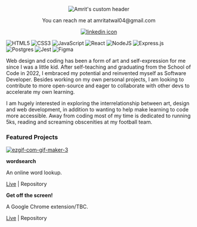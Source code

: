 <p align="center">
  <img src="https://i.ibb.co/Yhbm3TY/Untitled-3.png" alt="Amrit's custom header"/>
</p>


<p align="center">You can reach me at amritatwal04@gmail.com</p>

<p align="center">
  <a href="https://www.linkedin.com/in/amrit-atwal-1ba0b4209/" target="_blank">
    <img src="https://i.ibb.co/hRQMWCk/icons8-linkedin-24-2.png" alt="linkedin icon"/>
  </a>
<!--    <a href="https://amritatwal.netlify.app/" target="_blank">
    <img src="https://i.ibb.co/DGrbXMM/icons8-website-24-3.png" alt="website icon"/>
  </a> -->
</p> 

![HTML5](https://img.shields.io/badge/html5-%23E34F26.svg?style=for-the-badge&logo=html5&logoColor=white)
![CSS3](https://img.shields.io/badge/css3-%231572B6.svg?style=for-the-badge&logo=css3&logoColor=white)
![JavaScript](https://img.shields.io/badge/javascript-%23323330.svg?style=for-the-badge&logo=javascript&logoColor=%23F7DF1E)
![React](https://img.shields.io/badge/react-%2320232a.svg?style=for-the-badge&logo=react&logoColor=%2361DAFB)
![NodeJS](https://img.shields.io/badge/node.js-6DA55F?style=for-the-badge&logo=node.js&logoColor=white)
![Express.js](https://img.shields.io/badge/express.js-%23404d59.svg?style=for-the-badge&logo=express&logoColor=%2361DAFB)
![Postgres](https://img.shields.io/badge/postgres-%23316192.svg?style=for-the-badge&logo=postgresql&logoColor=white)
![Jest](https://img.shields.io/badge/-jest-%23C21325?style=for-the-badge&logo=jest&logoColor=white)
![Figma](https://img.shields.io/badge/figma-%23F24E1E.svg?style=for-the-badge&logo=figma&logoColor=white)

Web design and coding has been a form of art and self-expression for me since I was a little kid. After self-teaching and graduating from the School of Code in 2022, I embraced my potential and reinvented myself as Software Developer. Besides working on my own personal projects, I am looking to contribute to more open-source and eager to collaborate with other devs to accelerate my own learning. 

I am hugely interested in exploring the interrelationship between art, design and web development, in addition to wanting to help make learning to code more accessible. Away from coding most of my time is dedicated to running 5ks, reading and screaming obscenities at my football team. 

### Featured Projects

<a href="https://imgbb.com/"><img src="https://i.ibb.co/Y38kWDt/ezgif-com-gif-maker-3.gif" alt="ezgif-com-gif-maker-3" border="0"></a> 

**wordsearch** 

An online word lookup.

[Live](https://onlinewordsearch.netlify.app) | Repository 

**Get off the screen!** 

A Google Chrome extension/TBC.

[Live](https://somelinkhere.com) | Repository 
